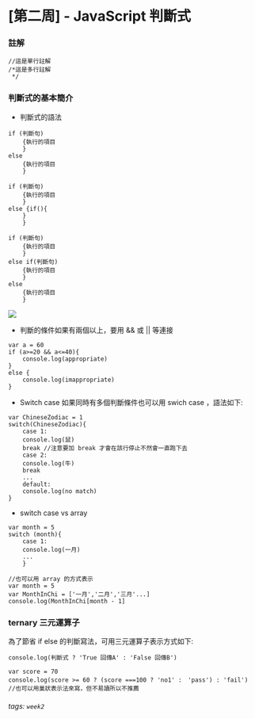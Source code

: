 # [第二周] - JavaScript 判斷式
### 註解
```javascript=
//這是單行註解
/*這是多行註解 
 */
```


### 判斷式的基本簡介
- 判斷式的語法
```javascript=
if (判斷句)
    {執行的項目  
    }
else
    {執行的項目  
    }
```
```javascript=
if (判斷句)
    {執行的項目  
    }
else {if(){
    }
    }
```
```javascript=
if (判斷句)
    {執行的項目  
    }
else if(判斷句)
    {執行的項目  
    }
else
    {執行的項目  
    }
```
![](https://i.imgur.com/2FnB2Jr.jpg)
- 判斷的條件如果有兩個以上，要用 && 或 || 等連接
```javascript=
var a = 60
if (a>=20 && a<=40){
    console.log(appropriate)
}
else {
    console.log(imappropriate)
}

```
- Switch case
如果同時有多個判斷條件也可以用 swich case ，語法如下:
```javascript=
var ChineseZodiac = 1
switch(ChineseZodiac){
    case 1:
    console.log(鼠)
    break //注意要加 break 才會在該行停止不然會一直跑下去
    case 2:
    console.log(牛)
    break
    ...
    default: 
    console.log(no match)
}
```
- switch case vs array
```javascript=
var month = 5
switch (month){
    case 1:
    console.log(一月)
    ...
    }

//也可以用 array 的方式表示
var month = 5
var MonthInChi = ['一月','二月','三月'...]
console.log(MonthInChi[month - 1] 
```

### ternary 三元運算子
為了節省 if else 的判斷寫法，可用三元運算子表示方式如下:
```javascript=
console.log(判斷式 ? 'True 回傳A' : 'False 回傳B')
```
```javascript=
var score = 70
console.log(score >= 60 ? (score ===100 ? 'no1' :　'pass') : 'fail') //也可以用巢狀表示法來寫，但不易讀所以不推薦
```

###### tags: `week2`


